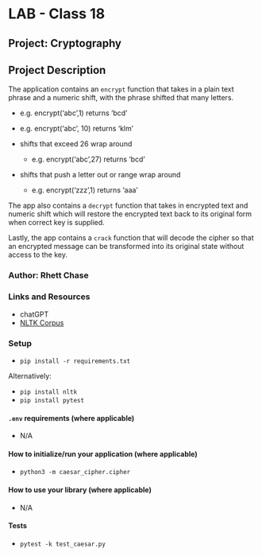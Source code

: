 # LAB - Class 18

## Project: Cryptography

## Project Description

The application contains an `encrypt` function that takes in a plain text phrase and a numeric shift, with the phrase shifted that many letters.

- e.g. encrypt(‘abc’,1) returns ‘bcd’
- e.g. encrypt(‘abc’, 10) returns ‘klm’

- shifts that exceed 26 wrap around
  - e.g. encrypt(‘abc’,27) returns ‘bcd’
- shifts that push a letter out or range wrap around
  - e.g. encrypt(‘zzz’,1) returns ‘aaa’

The app also contains a `decrypt` function that takes in encrypted text and numeric shift which will restore the encrypted text back to its original form when correct key is supplied.

Lastly, the app contains a `crack` function that will decode the cipher so that an encrypted message can be transformed into its original state without access to the key.

### Author: Rhett Chase

### Links and Resources

<!-- - [back-end server url](https://capital-finder-rhett-chase.vercel.app/api) -->
<!-- - [front-end application](http://xyz.com/) (when applicable) -->
- chatGPT
- [NLTK Corpus](https://www.nltk.org/api/nltk.corpus.html)

### Setup

- `pip install -r requirements.txt`

Alternatively:

- `pip install nltk`
- `pip install pytest`

#### `.env` requirements (where applicable)

<!-- i.e.
- `PORT` - Port Number
- `DATABASE_URL` - URL to the running Postgres instance/db -->
- N/A

#### How to initialize/run your application (where applicable)

- `python3 -m caesar_cipher.cipher`

#### How to use your library (where applicable)

- N/A

#### Tests

- `pytest -k test_caesar.py`
